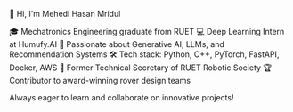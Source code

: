 👋 Hi, I'm Mehedi Hasan Mridul

🎓 Mechatronics Engineering graduate from RUET
💻 Deep Learning Intern at Humufy.AI
🚀 Passionate about Generative AI, LLMs, and Recommendation Systems
🛠️ Tech stack: Python, C++, PyTorch, FastAPI, Docker, AWS
🤖 Former Technical Secretary of RUET Robotic Society
🏆 Contributor to award-winning rover design teams

Always eager to learn and collaborate on innovative projects!
